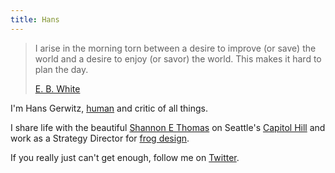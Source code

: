 ```yaml
---
title: Hans
---
```


> I arise in the morning torn between a desire to improve (or save) the world and a desire to enjoy (or savor) the world. This makes it hard to plan the day.
>
> [E. B. White](http://www.nytimes.com/books/97/08/03/lifetimes/white-notes.html?_r=1/)

I'm Hans Gerwitz, [human][1] and critic of all things.

I share life with the beautiful [Shannon E Thomas][2] on Seattle's [Capitol Hill][3] and work as a Strategy Director for [frog design][4].

If you really just can't get enough, follow me on [Twitter][5].

   [1]: http://www.eol.org/pages/327955
   [2]: http://www.shannonethomas.com/
   [3]: http://en.wikipedia.org/wiki/Capitol_Hill,_Seattle,_Washington
   [4]: http://www.frogdesign.com/
   [5]: http://twitter.com/gerwitz


